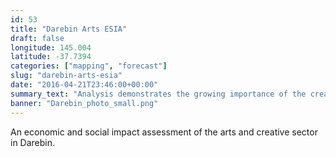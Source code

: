 ```yaml
---
id: 53
title: "Darebin Arts ESIA"
draft: false
longitude: 145.004
latitude: -37.7394
categories: ["mapping", "forecast"]
slug: "darebin-arts-esia"
date: "2016-04-21T23:46:00+00:00"
summary_text: "Analysis demonstrates the growing importance of the creative industries"
banner: "Darebin_photo_small.png"
---
```


An economic and social impact assessment of the arts and creative sector in Darebin.&nbsp;
